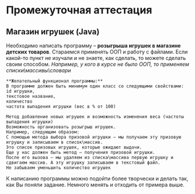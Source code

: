 ﻿# Промежуточная аттестация

## Магазин игрушек (Java) 

Необходимо написать программу – **розыгрыша игрушек в магазине детских товаров**.
Стараемся применять ООП и работу с файлами.
Если какой-то пункт не изучали и не знаете, как сделать, то можете сделать своим способом. 
*Например, у кого в курсе не было ООП, то применяем списки\массивы\словари*

```
**Желательный функционал программы:**
В программе должен быть минимум один класс со следующими свойствами:
id игрушки,
текстовое название,
количество
частота выпадения игрушки (вес в % от 100)
```

```
Метод добавление новых игрушек и возможность изменения веса (частоты выпадения игрушки)
Возможность организовать розыгрыш игрушек.
Например, следующим образом:
С помощью метода выбора призовой игрушки – мы получаем эту призовую игрушку и записываем в список\массив.
Это список призовых игрушек, которые ожидают выдачи.
Еще у нас должен быть метод – получения призовой игрушки.
После его вызова – мы удаляем из списка\массива первую игрушку и сдвигаем массив. А эту игрушку записываем в текстовый файл.
Не забываем уменьшить количество игрушек
```


К написанию программы можно подойти более творчески и делать так, как Вы поняли задание. Немного менять и отходить от примера выше.
